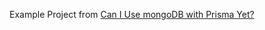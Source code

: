 Example Project from [Can I Use mongoDB with Prisma Yet?](https://ajcwebdev.com/2021/04/21/can-i-use-mongodb-with-prisma-yet/)